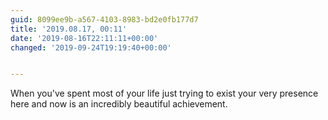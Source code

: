 ```yaml
---
guid: 8099ee9b-a567-4103-8983-bd2e0fb177d7
title: '2019.08.17, 00:11'
date: '2019-08-16T22:11:11+00:00'
changed: '2019-09-24T19:19:40+00:00'


---
```


When you've spent most of your life just trying to exist your very presence here and now is an incredibly beautiful achievement. 
